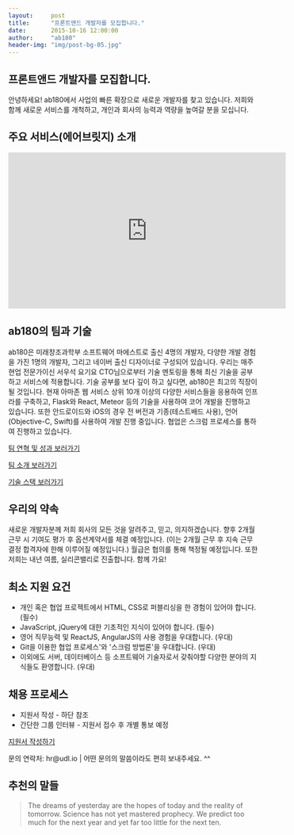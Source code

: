 ```yaml
---
layout:     post
title:      "프론트앤드 개발자를 모집합니다."
date:       2015-10-16 12:00:00
author:     "ab180"
header-img: "img/post-bg-05.jpg"
---
```


<h2 class="section-heading">프론트앤드 개발자를 모집합니다.</h2>

<p>안녕하세요! ab180에서 사업의 빠른 확장으로 새로운 개발자를 찾고 있습니다. 저희와 함께 새로운 서비스를 개척하고, 개인과 회사의 능력과 역량을 높여갈 분을 모십니다.</p>

<h2 class="section-heading">주요 서비스(에어브릿지) 소개</h2>

<iframe width="560" height="315" src="https://www.youtube.com/embed/rQUoDxsZ5Tk" frameborder="0" allowfullscreen></iframe>

<h2 class="section-heading">ab180의 팀과 기술</h2>

<p>ab180은 미래창조과학부 소프트웨어 마에스트로 출신 4명의 개발자, 다양한 개발 경험을 가진 1명의 개발자, 그리고 네이버 출신 디자이너로 구성되어 있습니다. 우리는 매주 현업 전문가이신 서우석 요기요 CTO님으로부터 기술 멘토링을 통해 최신 기술을 공부하고 서비스에 적용합니다. 기술 공부를 보다 깊이 하고 싶다면, ab180은 최고의 직장이 될 것입니다. 현재 아마존 웹 서비스 상위 10개 이상의 다양한 서비스들을 응용하여 인프라를 구축하고, Flask와 React, Meteor 등의 기술을 사용하여 코어 개발을 진행하고 있습니다. 또한 안드로이드와 iOS의 경우 전 버전과 기종(테스트배드 사용), 언어(Objective-C, Swift)를 사용하여 개발 진행 중입니다. 협업은 스크럼 프로세스를 통하여 진행하고 있습니다.</p>

<a href="{{ site.baseurl }}/history/" target="_blank" type="button" class="btn btn-default">팀 연혁 및 성과 보러가기</a>

<a href="{{ site.baseurl }}/team/" target="_blank" type="button" class="btn btn-default">팀 소개 보러가기</a>

<a href="http://stackshare.io/ab180" target="_blank" type="button" class="btn btn-default">기술 스택 보러가기</a>

<h2 class="section-heading">우리의 약속</h2>

<p>새로운 개발자분께 저희 회사의 모든 것을 알려주고, 믿고, 의지하겠습니다. 향후 2개월 근무 시 기여도 평가 후 옵션계약서를 체결 예정입니다. (이는 2개월 근무 후 지속 근무 결정 합격자에 한해 이루어질 예정입니다.) 월급은 협의를 통해 책정될 예정입니다. 또한 저희는 내년 여름, 실리콘밸리로 진출합니다. 함께 가요!</p>

<h2 class="section-heading">최소 지원 요건</h2>

<ul>
    <li>개인 혹은 협업 프로젝트에서 HTML, CSS로 퍼블리싱을 한 경험이 있어야 합니다. (필수)</li>
    <li>JavaScript, jQuery에 대한 기초적인 지식이 있어야 합니다. (필수)</li>
    <li>영어 직무능력 및 ReactJS, AngularJS의 사용 경험을 우대합니다. (우대)</li>
    <li>Git을 이용한 협업 프로세스'와 '스크럼 방법론'을 우대합니다. (우대)</li>
    <li>이외에도 서버, 데이터베이스 등 소프트웨어 기술자로서 갖춰야할 다양한 분야의 지식들도 환영합니다. (우대)</li>
</ul>

<h2 class="section-heading">채용 프로세스</h2>

<ul>
    <li>지원서 작성 - 하단 참조</li>
    <li>간단한 그룹 인터뷰 - 지원서 접수 후 개별 통보 예정</li>
</ul>

<a href="https://docs.google.com/forms/d/1XE7ggfys2JyMO2waf_jxDV0voOKJgHL57nxw7Kl2IrI/viewform?usp=send_form" target="_blank" type="button" class="btn btn-default">지원서 작성하기</a>

<p>문의 연락처: hr@udl.io | 어떤 문의의 말씀이라도 편히 보내주세요. ^^</p>

<h2 class="section-heading">추천의 말들</h2>

<blockquote>The dreams of yesterday are the hopes of today and the reality of tomorrow. Science has not yet mastered prophecy. We predict too much for the next year and yet far too little for the next ten.</blockquote>